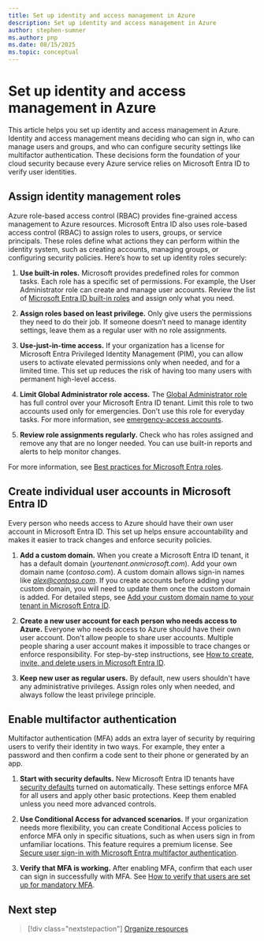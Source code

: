 ```yaml
---
title: Set up identity and access management in Azure
description: Set up identity and access management in Azure
author: stephen-sumner
ms.author: pnp
ms.date: 08/15/2025
ms.topic: conceptual
---
```



# Set up identity and access management in Azure

This article helps you set up identity and access management in Azure. Identity and access management means deciding who can sign in, who can manage users and groups, and who can configure security settings like multifactor authentication. These decisions form the foundation of your cloud security because every Azure service relies on Microsoft Entra ID to verify user identities.

## Assign identity management roles

Azure role-based access control (RBAC) provides fine-grained access management to Azure resources. Microsoft Entra ID also uses role-based access control (RBAC) to assign roles to users, groups, or service principals. These roles define what actions they can perform within the identity system, such as creating accounts, managing groups, or configuring security policies. Here’s how to set up identity roles securely:

1. **Use built-in roles.** Microsoft provides predefined roles for common tasks. Each role has a specific set of permissions. For example, the User Administrator role can create and manage user accounts. Review the list of [Microsoft Entra ID built-in roles](/entra/identity/role-based-access-control/permissions-reference) and assign only what you need.

2. **Assign roles based on least privilege.** Only give users the permissions they need to do their job. If someone doesn’t need to manage identity settings, leave them as a regular user with no role assignments.

3. **Use-just-in-time access.** If your organization has a license for Microsoft Entra Privileged Identity Management (PIM), you can allow users to activate elevated permissions only when needed, and for a limited time. This set up reduces the risk of having too many users with permanent high-level access.

4. **Limit Global Administrator role access.** The [Global Administrator role](/entra/identity/role-based-access-control/permissions-reference#global-administrator) has full control over your Microsoft Entra ID tenant. Limit this role to two accounts used only for emergencies. Don't use this role for everyday tasks. For more information, see [emergency-access accounts](/entra/identity/role-based-access-control/security-emergency-access).

5. **Review role assignments regularly.** Check who has roles assigned and remove any that are no longer needed. You can use built-in reports and alerts to help monitor changes.

For more information, see [Best practices for Microsoft Entra roles](/entra/identity/role-based-access-control/best-practices).

## Create individual user accounts in Microsoft Entra ID

Every person who needs access to Azure should have their own user account in Microsoft Entra ID. This set up helps ensure accountability and makes it easier to track changes and enforce security policies.

1. **Add a custom domain.** When you create a Microsoft Entra ID tenant, it has a default domain (*yourtenant.onmicrosoft.com*). Add your own domain name (*contoso.com*). A custom domain allows sign-in names like *alex@contoso.com*. If you create accounts before adding your custom domain, you will need to update them once the custom domain is added. For detailed steps, see [Add your custom domain name to your tenant in Microsoft Entra ID](/entra/fundamentals/add-custom-domain).

1. **Create a new user account for each person who needs access to Azure.** Everyone who needs access to Azure should have their own user account. Don't allow people to share user accounts. Multiple people sharing a user account makes it impossible to trace changes or enforce responsibility. For step-by-step instructions, see [How to create, invite, and delete users in Microsoft Entra ID](/entra/fundamentals/how-to-create-delete-users).

1. **Keep new user as regular users.** By default, new users shouldn't have any administrative privileges. Assign roles only when needed, and always follow the least privilege principle.

## Enable multifactor authentication

Multifactor authentication (MFA) adds an extra layer of security by requiring users to verify their identity in two ways. For example, they enter a password and then confirm a code sent to their phone or generated by an app.

1. **Start with security defaults.** New Microsoft Entra ID tenants have [security defaults](/entra/fundamentals/security-defaults) turned on automatically. These settings enforce MFA for all users and apply other basic protections. Keep them enabled unless you need more advanced controls.

1. **Use Conditional Access for advanced scenarios.** If your organization needs more flexibility, you can create Conditional Access policies to enforce MFA only in specific situations, such as when users sign in from unfamiliar locations. This feature requires a premium license. See [Secure user sign-in with Microsoft Entra multifactor authentication](/entra/identity/authentication/tutorial-enable-azure-mfa).

1. **Verify that MFA is working.** After enabling MFA, confirm that each user can sign in successfully with MFA. See [How to verify that users are set up for mandatory MFA](/entra/identity/authentication/how-to-mandatory-multifactor-authentication).

## Next step

> [!div class="nextstepaction"]
> [Organize resources](./organize-resources.md)
